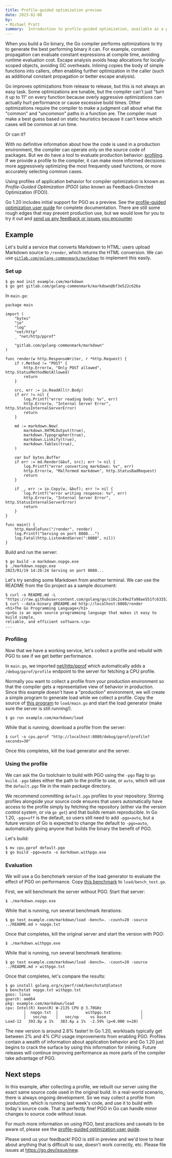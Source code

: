 ```yaml
---
title: Profile-guided optimization preview
date: 2023-02-08
by:
- Michael Pratt
summary:  Introduction to profile-guided optimization, available as a preview in Go 1.20.
---
```


When you build a Go binary, the Go compiler performs optimizations to try to generate the best performing binary it can.
For example, constant propagation can evaluate constant expressions at compile time, avoiding runtime evaluation cost.
Escape analysis avoids heap allocations for locally-scoped objects, avoiding GC overheads.
Inlining copies the body of simple functions into callers, often enabling further optimization in the caller (such as additional constant propagation or better escape analysis).

Go improves optimizations from release to release, but this is not always an easy task.
Some optimizations are tunable, but the compiler can't just "turn it up to 11" on every function because overly aggressive optimizations can actually hurt performance or cause excessive build times.
Other optimizations require the compiler to make a judgment call about what the "common" and "uncommon" paths in a function are.
The compiler must make a best guess based on static heuristics because it can't know which cases will be common at run time.

Or can it?

With no definitive information about how the code is used in a production environment, the compiler can operate only on the source code of packages.
But we do have a tool to evaluate production behavior: [profiling](/doc/diagnostics#profiling).
If we provide a profile to the compiler, it can make more informed decisions: more aggressively optimizing the most frequently used functions, or more accurately selecting common cases.

Using profiles of application behavior for compiler optimization is known as _Profile-Guided Optimization (PGO)_ (also known as Feedback-Directed Optimization (FDO)).

Go 1.20 includes initial support for PGO as a preview.
See the [profile-guided optimization user guide](/doc/pgo) for complete documentation.
There are still some rough edges that may prevent production use, but we would love for you to try it out and [send us any feedback or issues you encounter](/issue/new).

## Example

Let's build a service that converts Markdown to HTML: users upload Markdown source to `/render`, which returns the HTML conversion.
We can use [`gitlab.com/golang-commonmark/markdown`](https://pkg.go.dev/gitlab.com/golang-commonmark/markdown) to implement this easily.

### Set up

```
$ go mod init example.com/markdown
$ go get gitlab.com/golang-commonmark/markdown@bf3e522c626a
```

In `main.go`:

```
package main

import (
	"bytes"
	"io"
	"log"
	"net/http"
	_ "net/http/pprof"

	"gitlab.com/golang-commonmark/markdown"
)

func render(w http.ResponseWriter, r *http.Request) {
	if r.Method != "POST" {
		http.Error(w, "Only POST allowed", http.StatusMethodNotAllowed)
		return
	}

	src, err := io.ReadAll(r.Body)
	if err != nil {
		log.Printf("error reading body: %v", err)
		http.Error(w, "Internal Server Error", http.StatusInternalServerError)
		return
	}

	md := markdown.New(
		markdown.XHTMLOutput(true),
		markdown.Typographer(true),
		markdown.Linkify(true),
		markdown.Tables(true),
	)

	var buf bytes.Buffer
	if err := md.Render(&buf, src); err != nil {
		log.Printf("error converting markdown: %v", err)
		http.Error(w, "Malformed markdown", http.StatusBadRequest)
		return
	}

	if _, err := io.Copy(w, &buf); err != nil {
		log.Printf("error writing response: %v", err)
		http.Error(w, "Internal Server Error", http.StatusInternalServerError)
		return
	}
}

func main() {
	http.HandleFunc("/render", render)
	log.Printf("Serving on port 8080...")
	log.Fatal(http.ListenAndServe(":8080", nil))
}

```

Build and run the server:

```
$ go build -o markdown.nopgo.exe
$ ./markdown.nopgo.exe
2023/01/19 14:26:24 Serving on port 8080...
```

Let's try sending some Markdown from another terminal.
We can use the README from the Go project as a sample document:

```
$ curl -o README.md -L "https://raw.githubusercontent.com/golang/go/c16c2c49e2fa98ae551fc6335215fadd62d33542/README.md"
$ curl --data-binary @README.md http://localhost:8080/render
<h1>The Go Programming Language</h1>
<p>Go is an open source programming language that makes it easy to build simple,
reliable, and efficient software.</p>
...
```

### Profiling

Now that we have a working service, let's collect a profile and rebuild with PGO to see if we get better performance.

In `main.go`, we imported [net/http/pprof](https://pkg.go.dev/net/http/pprof) which automatically adds a `/debug/pprof/profile` endpoint to the server for fetching a CPU profile.

Normally you want to collect a profile from your production environment so that the compiler gets a representative view of behavior in production.
Since this example doesn't have a "production" environment, we will create a simple program to generate load while we collect a profile.
Copy the source of [this program](/play/p/yYH0kfsZcpL) to `load/main.go` and start the load generator (make sure the server is still running!).

```
$ go run example.com/markdown/load
```

While that is running, download a profile from the server:

```
$ curl -o cpu.pprof "http://localhost:8080/debug/pprof/profile?seconds=30"
```

Once this completes, kill the load generator and the server.

### Using the profile

We can ask the Go toolchain to build with PGO using the `-pgo` flag to `go build`.
`-pgo` takes either the path to the profile to use, or `auto`, which will use the `default.pgo` file in the main package directory.

We recommend committing `default.pgo` profiles to your repository.
Storing profiles alongside your source code ensures that users automatically have access to the profile simply by fetching the repository (either via the version control system, or via `go get`) and that builds remain reproducible.
In Go 1.20, `-pgo=off` is the default, so users still need to add `-pgo=auto`, but a future version of Go is expected to change the default to `-pgo=auto`, automatically giving anyone that builds the binary the benefit of PGO.

Let's build:

```
$ mv cpu.pprof default.pgo
$ go build -pgo=auto -o markdown.withpgo.exe
```

### Evaluation

We will use a Go benchmark version of the load generator to evaluate the effect of PGO on performance.
Copy [this benchmark](/play/p/6FnQmHfRjbh) to `load/bench_test.go`.

First, we will benchmark the server without PGO. Start that server:

```
$ ./markdown.nopgo.exe
```

While that is running, run several benchmark iterations:

```
$ go test example.com/markdown/load -bench=. -count=20 -source ../README.md > nopgo.txt
```

Once that completes, kill the original server and start the version with PGO:

```
$ ./markdown.withpgo.exe
```

While that is running, run several benchmark iterations:

```
$ go test example.com/markdown/load -bench=. -count=20 -source ../README.md > withpgo.txt
```

Once that completes, let's compare the results:

```
$ go install golang.org/x/perf/cmd/benchstat@latest
$ benchstat nopgo.txt withpgo.txt
goos: linux
goarch: amd64
pkg: example.com/markdown/load
cpu: Intel(R) Xeon(R) W-2135 CPU @ 3.70GHz
        │  nopgo.txt  │            withpgo.txt             │
        │   sec/op    │   sec/op     vs base               │
Load-12   393.8µ ± 1%   383.6µ ± 1%  -2.59% (p=0.000 n=20)
```

The new version is around 2.6% faster!
In Go 1.20, workloads typically get between 2% and 4% CPU usage improvements from enabling PGO.
Profiles contain a wealth of information about application behavior and Go 1.20 just begins to crack the surface by using this information for inlining.
Future releases will continue improving performance as more parts of the compiler take advantage of PGO.

## Next steps

In this example, after collecting a profile, we rebuilt our server using the exact same source code used in the original build.
In a real-world scenario, there is always ongoing development.
So we may collect a profile from production, which is running last week's code, and use it to build with today's source code.
That is perfectly fine!
PGO in Go can handle minor changes to source code without issue.

For much more information on using PGO, best practices and caveats to be aware of, please see the [profile-guided optimization user guide](/doc/pgo).

Please send us your feedback!
PGO is still in preview and we'd love to hear about anything that is difficult to use, doesn't work correctly, etc.
Please file issues at https://go.dev/issue/new.
